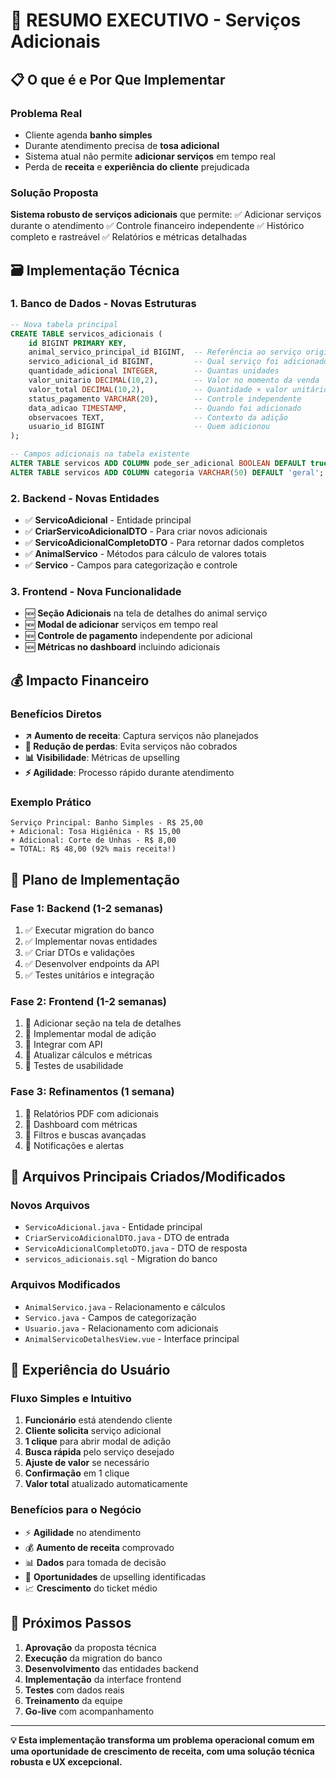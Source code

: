 # 🎯 RESUMO EXECUTIVO - Serviços Adicionais

## 📋 O que é e Por Que Implementar

### Problema Real

- Cliente agenda **banho simples**
- Durante atendimento precisa de **tosa adicional**
- Sistema atual não permite **adicionar serviços** em tempo real
- Perda de **receita** e **experiência do cliente** prejudicada

### Solução Proposta

**Sistema robusto de serviços adicionais** que permite:
✅ Adicionar serviços durante o atendimento
✅ Controle financeiro independente
✅ Histórico completo e rastreável
✅ Relatórios e métricas detalhadas

## 🗃️ Implementação Técnica

### 1. Banco de Dados - Novas Estruturas

```sql
-- Nova tabela principal
CREATE TABLE servicos_adicionais (
    id BIGINT PRIMARY KEY,
    animal_servico_principal_id BIGINT,  -- Referência ao serviço original
    servico_adicional_id BIGINT,         -- Qual serviço foi adicionado
    quantidade_adicional INTEGER,        -- Quantas unidades
    valor_unitario DECIMAL(10,2),        -- Valor no momento da venda
    valor_total DECIMAL(10,2),           -- Quantidade × valor unitário
    status_pagamento VARCHAR(20),        -- Controle independente
    data_adicao TIMESTAMP,               -- Quando foi adicionado
    observacoes TEXT,                    -- Contexto da adição
    usuario_id BIGINT                    -- Quem adicionou
);

-- Campos adicionais na tabela existente
ALTER TABLE servicos ADD COLUMN pode_ser_adicional BOOLEAN DEFAULT true;
ALTER TABLE servicos ADD COLUMN categoria VARCHAR(50) DEFAULT 'geral';
```

### 2. Backend - Novas Entidades

- ✅ **ServicoAdicional** - Entidade principal
- ✅ **CriarServicoAdicionalDTO** - Para criar novos adicionais
- ✅ **ServicoAdicionalCompletoDTO** - Para retornar dados completos
- ✅ **AnimalServico** - Métodos para cálculo de valores totais
- ✅ **Servico** - Campos para categorização e controle

### 3. Frontend - Nova Funcionalidade

- 🆕 **Seção Adicionais** na tela de detalhes do animal serviço
- 🆕 **Modal de adicionar** serviços em tempo real
- 🆕 **Controle de pagamento** independente por adicional
- 🆕 **Métricas no dashboard** incluindo adicionais

## 💰 Impacto Financeiro

### Benefícios Diretos

- **↗️ Aumento de receita**: Captura serviços não planejados
- **💯 Redução de perdas**: Evita serviços não cobrados
- **📊 Visibilidade**: Métricas de upselling
- **⚡ Agilidade**: Processo rápido durante atendimento

### Exemplo Prático

```
Serviço Principal: Banho Simples - R$ 25,00
+ Adicional: Tosa Higiênica - R$ 15,00
+ Adicional: Corte de Unhas - R$ 8,00
= TOTAL: R$ 48,00 (92% mais receita!)
```

## 🎯 Plano de Implementação

### Fase 1: Backend (1-2 semanas)

1. ✅ Executar migration do banco
2. ✅ Implementar novas entidades
3. ✅ Criar DTOs e validações
4. ✅ Desenvolver endpoints da API
5. ✅ Testes unitários e integração

### Fase 2: Frontend (1-2 semanas)

1. 🔲 Adicionar seção na tela de detalhes
2. 🔲 Implementar modal de adição
3. 🔲 Integrar com API
4. 🔲 Atualizar cálculos e métricas
5. 🔲 Testes de usabilidade

### Fase 3: Refinamentos (1 semana)

1. 🔲 Relatórios PDF com adicionais
2. 🔲 Dashboard com métricas
3. 🔲 Filtros e buscas avançadas
4. 🔲 Notificações e alertas

## 🔧 Arquivos Principais Criados/Modificados

### Novos Arquivos

- `ServicoAdicional.java` - Entidade principal
- `CriarServicoAdicionalDTO.java` - DTO de entrada
- `ServicoAdicionalCompletoDTO.java` - DTO de resposta
- `servicos_adicionais.sql` - Migration do banco

### Arquivos Modificados

- `AnimalServico.java` - Relacionamento e cálculos
- `Servico.java` - Campos de categorização
- `Usuario.java` - Relacionamento com adicionais
- `AnimalServicoDetalhesView.vue` - Interface principal

## 🎨 Experiência do Usuário

### Fluxo Simples e Intuitivo

1. **Funcionário** está atendendo cliente
2. **Cliente solicita** serviço adicional
3. **1 clique** para abrir modal de adição
4. **Busca rápida** pelo serviço desejado
5. **Ajuste de valor** se necessário
6. **Confirmação** em 1 clique
7. **Valor total** atualizado automaticamente

### Benefícios para o Negócio

- ⚡ **Agilidade** no atendimento
- 💰 **Aumento de receita** comprovado
- 📊 **Dados** para tomada de decisão
- 🎯 **Oportunidades** de upselling identificadas
- 📈 **Crescimento** do ticket médio

## 🚀 Próximos Passos

1. **Aprovação** da proposta técnica
2. **Execução** da migration do banco
3. **Desenvolvimento** das entidades backend
4. **Implementação** da interface frontend
5. **Testes** com dados reais
6. **Treinamento** da equipe
7. **Go-live** com acompanhamento

---

**💡 Esta implementação transforma um problema operacional comum em uma oportunidade de crescimento de receita, com uma solução técnica robusta e UX excepcional.**
